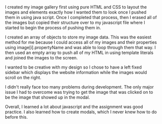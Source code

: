 I created my image gallery first using pure HTML and CSS to layout the images and elements exactly how I wanted them to look once I pushed them in using java script. Once I completed that process, then I erased all of the images but copied their structure over to my javascript file where I started to begin the process of pushing them in.

I created an array of objects to store my image data. This was the easiest method for me because I could access all of my images and their properties using image[i].propertyName and was able to loop through them that way. I then used an empty array to push all of my HTML in using template literals and joined the images to the screen.

I wanted to be creative with my design so I chose to have a left fixed sidebar which displays the website information while the images would scroll on the right.

I didn't really face too many problems during development. The only major issue I had to overcome was trying to get the image that was clicked on to be the image that showed up in the modal.

Overall, I learned a lot about javascript and the assignment was good practice. I also learned how to create modals, which I never knew how to do before this.
